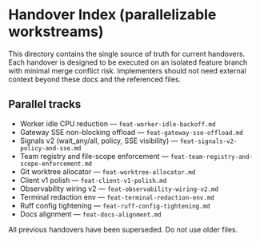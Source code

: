 # Handover Index (parallelizable workstreams)

This directory contains the single source of truth for current handovers. Each handover is designed to be executed on an isolated feature branch with minimal merge conflict risk. Implementers should not need external context beyond these docs and the referenced files.

## Parallel tracks

- Worker idle CPU reduction — `feat-worker-idle-backoff.md`
- Gateway SSE non-blocking offload — `feat-gateway-sse-offload.md`
- Signals v2 (wait_any/all, policy, SSE visibility) — `feat-signals-v2-policy-and-sse.md`
- Team registry and file-scope enforcement — `feat-team-registry-and-scope-enforcement.md`
- Git worktree allocator — `feat-worktree-allocator.md`
- Client v1 polish — `feat-client-v1-polish.md`
- Observability wiring v2 — `feat-observability-wiring-v2.md`
- Terminal redaction env — `feat-terminal-redaction-env.md`
- Ruff config tightening — `feat-ruff-config-tightening.md`
- Docs alignment — `feat-docs-alignment.md`

All previous handovers have been superseded. Do not use older files.
